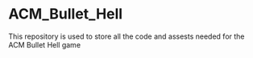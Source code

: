 # ACM_Bullet_Hell

This repository is used to store all the code and assests needed for the ACM Bullet Hell game
